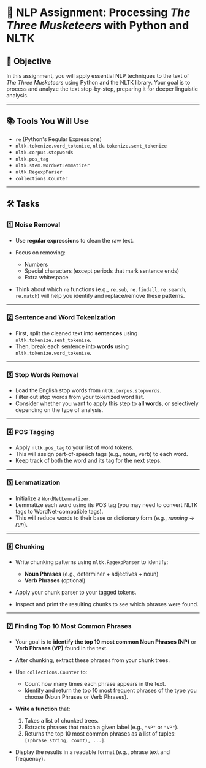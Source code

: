 # 📝 **NLP Assignment: Processing *The Three Musketeers* with Python and NLTK**

## 📌 **Objective**

In this assignment, you will apply essential NLP techniques to the text of *The Three Musketeers* using Python and the NLTK library. Your goal is to process and analyze the text step-by-step, preparing it for deeper linguistic analysis.

---

## 📚 **Tools You Will Use**

* `re` (Python's Regular Expressions)
* `nltk.tokenize.word_tokenize`, `nltk.tokenize.sent_tokenize`
* `nltk.corpus.stopwords`
* `nltk.pos_tag`
* `nltk.stem.WordNetLemmatizer`
* `nltk.RegexpParser`
* `collections.Counter`

---

## 🛠 **Tasks**

### 1️⃣ **Noise Removal**

* Use **regular expressions** to clean the raw text.
* Focus on removing:

  * Numbers
  * Special characters (except periods that mark sentence ends)
  * Extra whitespace
* Think about which `re` functions (e.g., `re.sub`, `re.findall`, `re.search`, `re.match`) will help you identify and replace/remove these patterns.

---

### 2️⃣ **Sentence and Word Tokenization**

* First, split the cleaned text into **sentences** using `nltk.tokenize.sent_tokenize`.
* Then, break each sentence into **words** using `nltk.tokenize.word_tokenize`.

---

### 3️⃣ **Stop Words Removal**

* Load the English stop words from `nltk.corpus.stopwords`.
* Filter out stop words from your tokenized word list.
* Consider whether you want to apply this step to **all words**, or selectively depending on the type of analysis.

---

### 4️⃣ **POS Tagging**

* Apply `nltk.pos_tag` to your list of word tokens.
* This will assign part-of-speech tags (e.g., noun, verb) to each word.
* Keep track of both the word and its tag for the next steps.

---

### 5️⃣ **Lemmatization**

* Initialize a `WordNetLemmatizer`.
* Lemmatize each word using its POS tag (you may need to convert NLTK tags to WordNet-compatible tags).
* This will reduce words to their base or dictionary form (e.g., *running* → *run*).

---

### 6️⃣ **Chunking**

* Write chunking patterns using `nltk.RegexpParser` to identify:

  * **Noun Phrases** (e.g., determiner + adjectives + noun)
  * **Verb Phrases** (optional)
* Apply your chunk parser to your tagged tokens.
* Inspect and print the resulting chunks to see which phrases were found.

---

### 7️⃣ **Finding Top 10 Most Common Phrases**

* Your goal is to **identify the top 10 most common Noun Phrases (NP)** or **Verb Phrases (VP)** found in the text.
* After chunking, extract these phrases from your chunk trees.
* Use `collections.Counter` to:

  * Count how many times each phrase appears in the text.
  * Identify and return the top 10 most frequent phrases of the type you choose (Noun Phrases or Verb Phrases).
* **Write a function** that:

  1. Takes a list of chunked trees.
  2. Extracts phrases that match a given label (e.g., `"NP"` or `"VP"`).
  3. Returns the top 10 most common phrases as a list of tuples: `[(phrase_string, count), ...]`.
* Display the results in a readable format (e.g., phrase text and frequency).
